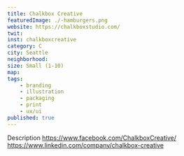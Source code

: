 ```yaml
---
title: Chalkbox Creative
featuredImage: ./-hamburgers.png
website: https://chalkboxstudio.com/
twit: 
inst: chalkboxcreative
category: C
city: Seattle
neighborhood:
size: Small (1-10)
map: 
tags:
    - branding
    - illustration
    - packaging
    - print
    - ux/ui
published: true
---
```


Description
https://www.facebook.com/ChalkboxCreative/
https://www.linkedin.com/company/chalkbox-creative


